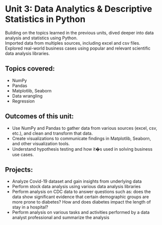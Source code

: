 # Unit 3: Data Analytics & Descriptive Statistics in Python

Building on the topics learned in the previous units, dived deeper into data analysis and statistics using Python.  
Imported data from multiples sources, including excel and csv files.  
Explored real-world business cases using popular and relevant scientific data analysis libraries. 

## Topics covered: 
+ NumPy
+ Pandas
+ Matplotlib, Seaborn
+ Data wrangling 
+ Regression

## Outcomes of this unit:
+ Use NumPy and Pandas to gather data from various sources (excel, csv, etc.), and clean and transform that data.
+ Create visualizations to communicate findings in Matplotlib, Seaborn, and other visualization tools.
+ Understand hypothesis testing and how it�s used in solving business use cases.

## Projects: 
+ Analyze Covid-19 dataset and gain insights from underlying data
+ Perform stock data analysis using various data analysis libraries
+ Perform analysis on CDC data to answer questions such as: does the data show significant evidence that certain demographic groups are more prone to diabetes? How and does diabetes impact the length of stay in a hospital?
+ Perform analysis on various tasks and activities performed by a data analyst professional and summarize the analysis
